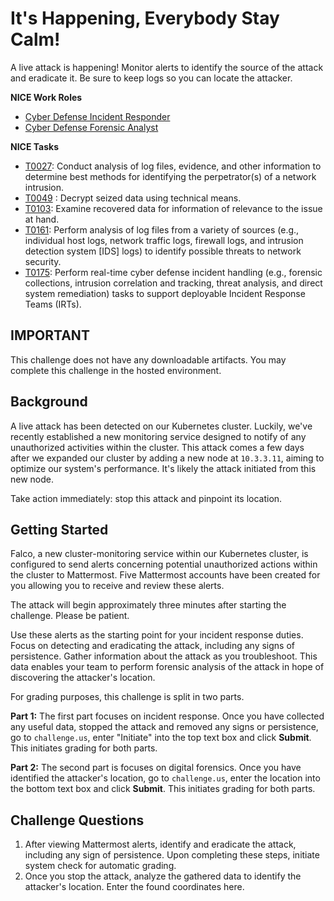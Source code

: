 # It's Happening, Everybody Stay Calm! 

A live attack is happening! Monitor alerts to identify the source of the attack and eradicate it. Be sure to keep logs so you can locate the attacker. 

**NICE Work Roles**

- [Cyber Defense Incident Responder](https://niccs.cisa.gov/workforce-development/nice-framework/)
- [Cyber Defense Forensic Analyst](https://niccs.cisa.gov/workforce-development/nice-framework/)

**NICE Tasks**
- [T0027](https://niccs.cisa.gov/workforce-development/nice-framework/): Conduct analysis of log files, evidence, and other information to determine best methods for identifying the perpetrator(s) of a network intrusion.
- [T0049](https://niccs.cisa.gov/workforce-development/nice-framework/) : Decrypt seized data using technical means.
- [T0103](https://niccs.cisa.gov/workforce-development/nice-framework/): Examine recovered data for information of relevance to the issue at hand.
- [T0161](https://niccs.cisa.gov/workforce-development/nice-framework/): Perform analysis of log files from a variety of sources (e.g., individual host logs, network traffic logs, firewall logs, and intrusion detection system [IDS] logs) to identify possible threats to network security.
- [T0175](https://niccs.cisa.gov/workforce-development/nice-framework/): Perform real-time cyber defense incident handling (e.g., forensic collections, intrusion correlation and tracking, threat analysis, and direct system remediation) tasks to support deployable Incident Response Teams (IRTs). 

## IMPORTANT
This challenge does not have any downloadable artifacts. You may complete this challenge in the hosted environment.

## Background

A live attack has been detected on our Kubernetes cluster. Luckily, we've recently established a new monitoring service designed to notify of any unauthorized activities within the cluster. This attack comes a few days after we expanded our cluster by adding a new node at `10.3.3.11`, aiming to optimize our system's performance. It's likely the attack initiated from this new node.

Take action immediately: stop this attack and pinpoint its location.

## Getting Started

Falco, a new cluster-monitoring service within our Kubernetes cluster, is configured to send alerts concerning potential unauthorized actions within the cluster to Mattermost. Five Mattermost accounts have been created for you allowing you to receive and review these alerts.

The attack will begin approximately three minutes after starting the challenge. Please be patient.

Use these alerts as the starting point for your incident response duties. Focus on detecting and eradicating the attack, including any signs of persistence. Gather information about the attack as you troubleshoot. This data enables your team to perform forensic analysis of the attack in hope of discovering the attacker's location.

For grading purposes, this challenge is split in two parts. 

**Part 1:** The first part focuses on incident response. Once you have collected any useful data, stopped the attack and removed any signs or persistence, go to `challenge.us`, enter "Initiate" into the top text box and click **Submit**. This initiates grading for both parts. 

**Part 2:** The second part is focuses on digital forensics. Once you have  identified the attacker's location, go to `challenge.us`, enter the location into the bottom text box and click **Submit**. This initiates grading for both parts. 

## Challenge Questions

1. After viewing Mattermost alerts, identify and eradicate the attack, including any sign of persistence. Upon completing these steps, initiate system check for automatic grading.
2. Once you stop the attack, analyze the gathered data to identify the attacker's location. Enter the found coordinates here.
